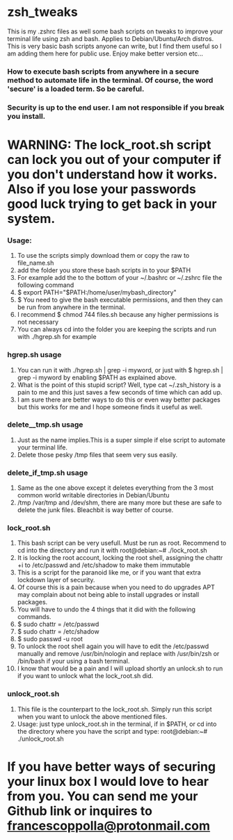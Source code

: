 # zsh_tweaks
This is my .zshrc files as well some bash scripts on tweaks to improve your terminal life using zsh and bash. Applies to Debian/Ubuntu/Arch distros.
This is very basic bash scripts anyone can write, but I find them useful so I am adding them here for public use. Enjoy make better version etc...

### How to execute bash scripts from anywhere in a secure method to automate life in the terminal. Of course, the word 'secure' is a loaded term. So be careful.  
### Security is up to the end user. I am not responsible if you break you install.
# WARNING: The lock_root.sh script can lock you out of your computer if you don't understand how it works. Also if you lose your passwords good luck trying to get back in your system.
### Usage:
1. To use the scripts simply download them or copy the raw to file_name.sh
2. add the folder you store these bash scripts in to your $PATH
3. For example add the to the bottom of your ~/.bashrc or ~/.zshrc file the following command
4. $ export PATH="$PATH:/home/user/mybash_directory"
5. $ You need to give the bash executable permissions, and then they can be run from anywhere in the terminal.
6. I recommend $ chmod 744 files.sh because any higher permissions is not necessary
7. You can always cd into the folder you are keeping the scripts and run with ./hgrep.sh for example

### hgrep.sh usage
1. You can run it with ./hgrep.sh | grep -i myword, or just with $ hgrep.sh | grep -i myword by enabling $PATH as explained above.
2. What is the point of this stupid script? Well, type cat ~/.zsh_history is a pain to me and this just saves a few seconds of time which can add up.
3. I am sure there are better ways to do this or even way better packages but this works for me and I hope someone finds it useful as well.

### delete__tmp.sh usage
1. Just as the name implies.This is a super simple if else script to automate your terminal life.
2. Delete those pesky /tmp files that seem very sus easily.

### delete_if_tmp.sh usage
1. Same as the one above except it deletes everything from the 3 most common world writable directories in Debian/Ubuntu
2. /tmp /var/tmp and /dev/shm, there are many more but these are safe to delete the junk files. Bleachbit is way better of course.

### lock_root.sh
1. This bash script can be very usefull. Must be run as root. Recommend to cd into the directory and run it with root@debian:~# ./lock_root.sh
2. It is locking the root account, locking the root shell, assigning the chattr +i to /etc/passwd and /etc/shadow to make them immutable
3. This is a script for the paranoid like me, or if you want that extra lockdown layer of security.
4. Of course this is a pain because when you need to do upgrades APT may complain about not being able to install upgrades or install packages.
5. You will have to undo the 4 things that it did with the following commands.
6. $ sudo chattr = /etc/passwd
7. $ sudo chattr = /etc/shadow
8. $ sudo passwd -u root
9. To unlock the root shell again you will have to edit the /etc/passwd manually and remove /usr/bin/nologin and replace with /usr/bin/zsh or /bin/bash if your using a bash terminal.
10. I know that would be a pain and I will upload shortly an unlock.sh to run if you want to unlock what the lock_root.sh did.

### unlock_root.sh
1. This file is the counterpart to the lock_root.sh. Simply run this script when you want to unlock the above mentioned files.
2. Usage: just type unlock_root.sh in the terminal, if in $PATH, or cd into the directory where you have the script and type: root@debian:~# ./unlock_root.sh
# If you have better ways of securing your linux box I would love to hear from you. You can send me your Github link or inquires to francescoppolla@protonmail.com
    


   
 

